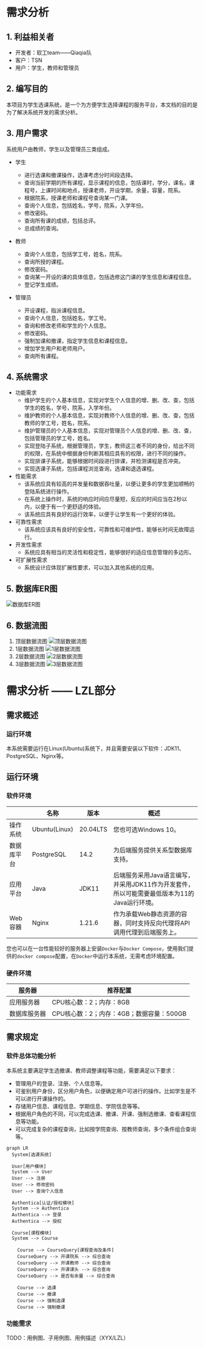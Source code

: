# 需求分析

## 1. 利益相关者

- 开发者：软工team——Qiaqia队
- 客户：TSN
- 用户：学生，教师和管理员

## 2. 编写目的

本项目为学生选课系统，是一个为方便学生选择课程的服务平台，本文档的目的是为了解决系统开发的需求分析。

## 3. 用户需求

系统用户由教师，学生以及管理员三类组成。

- 学生
  + 进行选课和撤课操作，选课考虑分时间段选择。
  + 查询当前学期的所有课程，显示课程的信息，包括课时，学分，课名，课程号，上课时间和地点，授课老师，开设学期，余量，容量，院系。
  + 根据院系，授课老师和课程号查询某一门课。
  + 查询个人信息，包括姓名，学号，院系，入学年份。
  + 修改密码。
  + 查询所有课的成绩，包括总评。
  + 总成绩的查询。


- 教师
  + 查询个人信息，包括学工号，姓名，院系。
  + 查询所授的课程。
  + 修改密码。
  + 查询某一开设的课的具体信息，包括选修这门课的学生信息和课程信息。
  + 登记学生成绩。



- 管理员
  + 开设课程，指派课程信息。
  + 查询个人信息，包括姓名，学工号。
  + 查询和修改老师和学生的个人信息。
  + 修改密码。
  + 强制加课和撤课，指定学生信息和课程信息。
  + 增加学生用户和老师用户。
  + 查询所有课程。

## 4. 系统需求
- 功能需求
  + 维护学生的个人基本信息，实现对学生个人信息的增、删、改、查，包括学生的姓名，学号，院系，入学年份。
  + 维护教师的个人基本信息，实现对教师个人信息的增、删、改、查，包括教师的学工号，姓名，院系。
  + 维护管理员的个人基本信息，实现对管理员个人信息的增、删、改、查，包括管理员的学工号，姓名。
  + 实现登陆子系统，根据管理员，学生，教师这三者不同的身份，给出不同的权限，在系统中根据身份判断其相应具有的权限，进行不同的操作。
  + 实现排课子系统，能够根据时间段进行排课，并检测课程是否冲突。
  + 实现选课子系统，包括课程浏览查询，选课和退选课程。
- 性能需求 
  + 该系统应具有较高的并发量和数据吞吐量，以便让更多的学生更加顺畅的登陆系统进行操作。
  + 在系统上操作时，系统的响应时间应尽量短，反应的时间应当在2秒以内，以便于有一个更舒适的体验。
  + 该系统应具有良好的运行效率，以便于让学生有一个更好的体验。
- 可靠性需求
  + 该系统应该具有良好的安全性，可靠性和可维护性，能够长时间无故障运行。
- 开发性需求
  + 系统应具有相当的灵活性和稳定性，能够很好的适应信息管理的多边形。
- 可扩展性需求
  + 系统设计应体现扩展性要求，可以加入其他系统的应用。 
  
## 5. 数据库ER图

![数据库ER图](./imgs/ER_diagram.png)

## 6. 数据流图

1. 顶层数据流图
   ![顶层数据流图](./imgs/DFD0.drawio.png)
2. 1层数据流图
   ![1层数据流图](./imgs/DFD1.drawio.png)
3. 2层数据流图
   ![2层数据流图](./imgs/DFD2.drawio.png)
4. 3层数据流图
   ![3层数据流图](./imgs/DFD3.drawio.png)







# 需求分析 —— LZL部分

## 需求概述

### 运行环境

本系统需要运行在Linux(Ubuntu)系统下，并且需要安装以下软件：JDK11、PostgreSQL、Nginx等。

## 运行环境

### 软件环境

|            | 名称          | 版本     | 概述                                                                                        |
| ---------- | ------------- | -------- | ------------------------------------------------------------------------------------------- |
| 操作系统   | Ubuntu(Linux) | 20.04LTS | 您也可选Windows 10。                                                                        |
| 数据库平台 | PostgreSQL    | 14.2     | 为后端服务提供关系型数据库支持。                                                            |
| 应用平台   | Java          | JDK11    | 后端服务采用Java语言编写，并采用JDK11作为开发套件，所以可能需要最低版本为11的Java运行环境。 |
| Web容器    | Nginx         | 1.21.6   | 作为承载Web静态资源的容器，同时支持反向代理将API调用代理到后端服务上。                      |

您也可以在一台性能较好的服务器上安装`Docker`与`Docker Compose`，使用我们提供的`docker compose`配置，在`Docker`中运行本系统，无需考虑环境配置。

### 硬件环境

| 服务器       | 推荐配置                                 |
| ------------ | ---------------------------------------- |
| 应用服务器   | CPU核心数：2；内存：8GB                  |
| 数据库服务器 | CPU核心数：2；内存：4GB；数据容量：500GB |

## 需求规定

### 软件总体功能分析

本系统主要满足学生选撤课、教师调整课程等功能，需要满足以下要求：

- 管理用户的登录、注册、个人信息等。
- 可鉴别用户身份，区分用户角色，以便确定用户可进行的操作。比如学生是不可以进行开课操作的。
- 存储用户信息、课程信息、学期信息、学院信息等等。
- 根据用户角色的不同，可以完成选课、撤课、开课、强制选撤课、查看课程信息等功能。
- 可以完成复杂的课程查询，比如按学院查询、按教师查询，多个条件组合查询等。

```mermaid
graph LR
  System[选课系统]
  
  User[用户模块]
  System --> User
  User --> 注册
  User --> 修改密码
  User --> 查询个人信息
  
  Authentica[认证/授权模块]
  System --> Authentica
  Authentica --> 登录
  Authentica --> 授权

  Course[课程模块]
  System --> Course
    
    Course --> CourseQuery[课程查询及条件]
    CourseQuery --> 开课院系 --> 综合查询
    CourseQuery --> 开课教师 --> 综合查询
    CourseQuery --> 开课课头 --> 综合查询
    CourseQuery --> 是否有余量 --> 综合查询

    Course --> 选课
    Course --> 撤课
    Course --> 强制选课
    Course --> 强制撤课
```

### 功能需求

TODO：用例图、子用例图、用例描述（XYX/LZL）